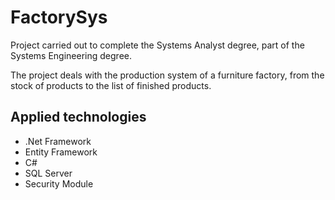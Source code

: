 # FactorySys
Project carried out to complete the Systems Analyst degree, part of the Systems Engineering degree.

The project deals with the production system of a furniture factory, from the stock of products to the list of finished products.

## Applied technologies
- .Net Framework
- Entity Framework
- C#
- SQL Server
- Security Module
